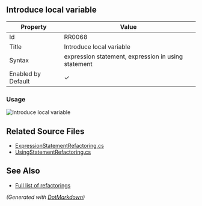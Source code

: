 ## Introduce local variable

| Property           | Value                                               |
| ------------------ | --------------------------------------------------- |
| Id                 | RR0068                                              |
| Title              | Introduce local variable                            |
| Syntax             | expression statement, expression in using statement |
| Enabled by Default | &#x2713;                                            |

### Usage

![Introduce local variable](../../images/refactorings/IntroduceLocalVariable.png)

## Related Source Files

* [ExpressionStatementRefactoring.cs](../../src/Refactorings/CSharp/Refactorings/ExpressionStatementRefactoring.cs)
* [UsingStatementRefactoring.cs](../../src/Refactorings/CSharp/Refactorings/UsingStatementRefactoring.cs)

## See Also

* [Full list of refactorings](Refactorings.md)

*\(Generated with [DotMarkdown](http://github.com/JosefPihrt/DotMarkdown)\)*
